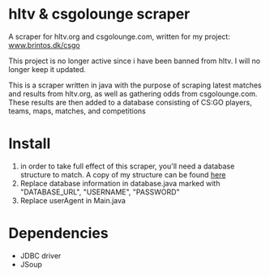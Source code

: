 # hltv & csgolounge scraper
A scraper for hltv.org and csgolounge.com, written for my project: www.brintos.dk/csgo


This project is no longer active since i have been banned from hltv. I will no longer keep it updated.

This is a scraper written in java with the purpose of scraping latest matches and results from hltv.org, 
as well as gathering odds from csgolounge.com. These results are then added to a database consisting of CS:GO players, teams, maps,
matches, and competitions




# Install
1. in order to take full effect of this scraper, you'll need a database structure to match. A copy of my structure can be found [here](http://brintos.dk/csgo/database_structure.pdf)
2. Replace database information in database.java marked with "DATABASE_URL", "USERNAME", "PASSWORD"
3. Replace userAgent in Main.java

# Dependencies
- JDBC driver
- JSoup
